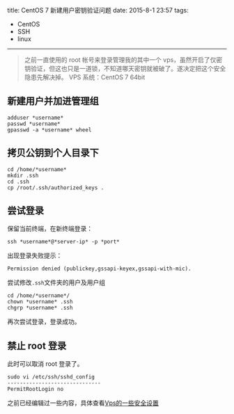 title: CentOS 7 新建用户密钥验证问题
date: 2015-8-1 23:57
tags:
- CentOS
- SSH
- linux
---

> 之前一直使用的 root 帐号来登录管理我的其中一个 vps，虽然开启了仅密钥验证，但这也只是一道锁，不知道哪天密钥就被破了。遂决定把这个安全隐患先解决掉。
> VPS 系统：CentOS 7 64bit

新建用户并加进管理组
-------------------

```
adduser *username*
passwd *username*
gpasswd -a *username* wheel
```
<!--more-->

拷贝公钥到个人目录下
-------------------

```
cd /home/*username*
mkdir .ssh
cd .ssh
cp /root/.ssh/authorized_keys .
```

尝试登录
---------

保留当前终端，在新终端登录：

```
ssh *username*@*server-ip* -p *port*
```

出现登录失败提示：

```
Permission denied (publickey,gssapi-keyex,gssapi-with-mic).
```

尝试修改`.ssh`文件夹的用户及用户组

```
cd /home/*username*/
chown *username* .ssh
chgrp *username* .ssh
```

再次尝试登录，登录成功。

禁止 root 登录
------------------

此时可以取消 root 登录了。

```
sudo vi /etc/ssh/sshd_config
------------------------------
PermitRootLogin no
```

之前已经编辑过一些内容，具体查看[Vps的一些安全设置](http://www.leyar.me/SecuringSSH/)


